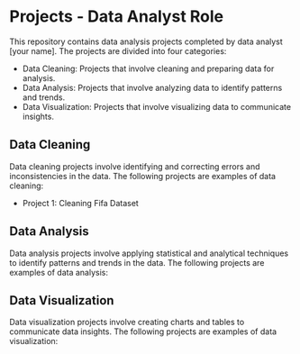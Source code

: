 # Projects - Data Analyst Role

This repository contains data analysis projects completed by data analyst [your name]. The projects are divided into four categories:

- Data Cleaning: Projects that involve cleaning and preparing data for analysis.
- Data Analysis: Projects that involve analyzing data to identify patterns and trends.
- Data Visualization: Projects that involve visualizing data to communicate insights.

## Data Cleaning
Data cleaning projects involve identifying and correcting errors and inconsistencies in the data. The following projects are examples of data cleaning:

- Project 1: Cleaning Fifa Dataset

## Data Analysis
Data analysis projects involve applying statistical and analytical techniques to identify patterns and trends in the data. The following projects are examples of data analysis:

## Data Visualization
Data visualization projects involve creating charts and tables to communicate data insights. The following projects are examples of data visualization:
